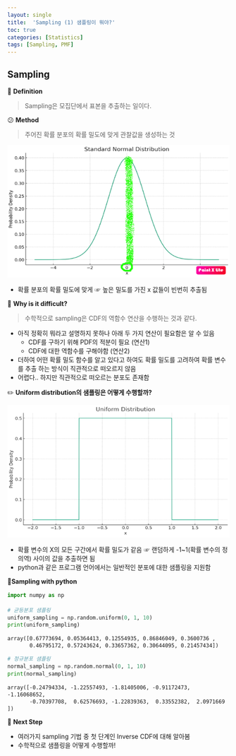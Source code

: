 ```yaml
---
layout: single
title:  'Sampling (1) 샘플링이 뭐야?'
toc: true
categories: [Statistics]
tags: [Sampling, PMF]
---
```


## Sampling

👀 **Definition**

> Sampling은 모집단에서 표본을 추출하는 일이다.



😕 **Method**

> 주어진 확률 분포의 확률 밀도에 맞게 관찰값을 생성하는 것

<p align="center"><img src="https://github.com/sigirace/page-images/blob/main/statistics/sampling/introduce/snd.png?raw=true" width="600" height="300"></p>

- 확률 분포의 확률 밀도에 맞게 ☞ 높은 밀도를 가진 x 값들이 빈번히 추출됨



🥵 **Why is it difficult?**

> 수학적으로 sampling은 CDF의 역함수 연산을 수행하는 것과 같다.

- 아직 정확히 뭐라고 설명하지 못하나 아래 두 가지 연산이 필요함은 알 수 있음
  - CDF를 구하기 위해 PDF의 적분이 필요 (연산1)
  - CDF에 대한 역함수를 구해야함 (연산2)
- 더하여 어떤 확률 밀도 함수를 알고 있다고 하여도 확률 밀도를 고려하여 확률 변수를 추출 하는 방식이 직관적으로 떠오르지 않음
- 어렵다.. 하지만 직관적으로 떠오르는 분포도 존재함



✏️ **Uniform distribution의 샘플링은 어떻게 수행할까?**

<p align="center"><img src="https://github.com/sigirace/page-images/blob/main/statistics/sampling/introduce/uniform.png?raw=true" width="600" height="300"></p>

- 확률 변수의 X의 모든 구간에서 확률 밀도가 같음 ☞ 랜덤하게 -1~1(확률 변수의 정의역) 사이의 값을 추출하면 됨
- python과 같은 프로그램 언어에서는 일반적인 분포에 대한 샘플링을 지원함



📍**Sampling with python**

````python
import numpy as np

# 균등분포 샘플링
uniform_sampling = np.random.uniform(0, 1, 10)
print(uniform_sampling)
````

````
array([0.67773694, 0.05364413, 0.12554935, 0.86846049, 0.3600736 ,
       0.46795172, 0.57243624, 0.33657362, 0.30644095, 0.21457434])
````

````python
# 정규분포 샘플링
normal_sampling = np.random.normal(0, 1, 10)
print(normal_sampling)
````

````
array([-0.24794334, -1.22557493, -1.81405006, -0.91172473, -1.16068652,
       -0.70397708,  0.62576693, -1.22839363,  0.33552382,  2.0971669 ])
````



🏃 **Next Step**

- 여러가지 sampling 기법 중 첫 단계인 Inverse CDF에 대해 알아봄
- 수학적으로 샘플링을 어떻게 수행할까!
